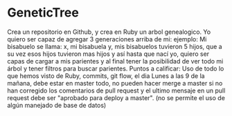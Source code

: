 GeneticTree
===========

Crea un repositorio en Github, y crea en Ruby un arbol genealogico. Yo quiero ser capaz de agregar 3 generaciones arriba de mi: ejemplo: Mi bisabuelo se llama: x, mi bisabuela y, mis bisabuelos tuvieron 5 hijos, que a su vez esos hijos tuvieron mas hijos y así hasta que nací yo, quiero ser capas de cargar a mis parientes y al final tener la posibilidad de ver todo mi árbol y tener filtros para buscar parientes. Puntos a calificar: Uso de todo lo que hemos visto de Ruby, commits, git flow, el dia Lunes a las 9 de la mañana, debe estar en master todo, no pueden hacer merge a master si no han corregido los comentarios de pull request y el ultimo mensaje en un pull request debe ser "aprobado para deploy a master". (no se permite el uso de algún manejado de base de datos)
